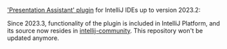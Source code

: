 ['Presentation Assistant' plugin](http://plugins.jetbrains.com/plugin/7345) for IntelliJ IDEs up to version 2023.2:

Since 2023.3, functionality of the plugin is included in IntelliJ Platform, and its source now resides in [intellij-community](https://github.com/JetBrains/intellij-community/tree/master/platform/platform-impl/src/com/intellij/platform/ide/impl/presentationAssistant).
This repository won't be updated anymore.
